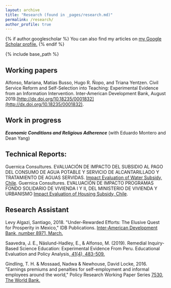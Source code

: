 ```yaml
---
layout: archive
title: "Research (found in _pages/research.md)"
permalink: /research/
author_profile: true
---
```


{% if author.googlescholar %}
You can also find my articles on <u><a href="{{author.googlescholar}}">my Google Scholar profile</a>.</u>
{% endif %}

{% include base_path %}

## Working papers

Alfonso, Mariana, Matías Busso, Hugo R. Ñopo, and Triana Yentzen. Civil Service Reform and Self-Selection into Teaching: Experimental Evidence from an Information Intervention. Inter-American Development Bank, August 2019.[http://dx.doi.org/10.18235/0001832](http://dx.doi.org/10.18235/0001832).

## Work in progress

***Economic Conditions and Religious Adherence*** (with Eduardo Montero and Dean Yang)

## Technical Reports:

Guernica Consultures. EVALUACIÓN DE IMPACTO DEL SUBSIDIO AL PAGO DEL CONSUMO DE AGUA POTABLE Y SERVICIO DE ALCANTARILLADO Y TRATAMIENTO DE AGUAS SERVIDAS. [Impact Evaluation of Water Subsidy, Chile](https://www.dipres.gob.cl/597/articles-139732_r_ejecutivo_institucional.pdf).
Guernica Consultures. EVALUACIÓN DE IMPACTO PROGRAMAS FONDO SOLIDARIO DE VIVIENDA I Y II, DEL MINISTERIO DE VIVIENDA Y URBANISMO [Impact Evaluation of Housing Subsidy, Chile](https://www.dipres.gob.cl/597/articles-139732_r_ejecutivo_institucional.pdf).


## Research Assistant

Levy Algazi, Santiago, 2018. "Under-Rewarded Efforts: The Elusive Quest for Prosperity in Mexico," IDB Publications. [Inter-American Development Bank, number 8971, March. ](https://www.brookings.edu/books/under-rewarded-efforts-the-elusive-quest-for-prosperity-in-mexico/)

Saavedra, J. E., Näslund-Hadley, E., & Alfonso, M. (2019). Remedial Inquiry-Based Science Education: Experimental Evidence From Peru. Educational Evaluation and Policy Analysis,[ 41(4), 483-509.](https://journals.sagepub.com/doi/abs/10.3102/0162373719867081)

Gindling, T. H. & Mossaad, Nadwa & Newhouse, David Locke, 2016. "Earnings premiums and penalties for self-employment and informal employees around the world," Policy Research Working Paper Series [ 7530, The World Bank.](https://documents1.worldbank.org/curated/en/992061524198804828/pdf/NWP-PUBLIC-POV055-PRWP7530.pdf)
